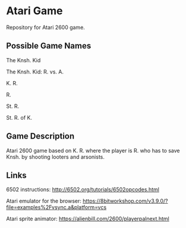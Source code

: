 # Atari Game
Repository for Atari 2600 game.

## Possible Game Names

The Knsh. Kid

The Knsh. Kid: R. vs. A.

K. R.

R.

St. R.

St. R. of K.

## Game Description
Atari 2600 game based on K. R. where the player is R. who has to save Knsh. by shooting looters and arsonists.


## Links

6502 instructions:
http://6502.org/tutorials/6502opcodes.html

Atari emulator for the browser:
https://8bitworkshop.com/v3.9.0/?file=examples%2Fvsync.a&platform=vcs

Atari sprite animator:
https://alienbill.com/2600/playerpalnext.html

